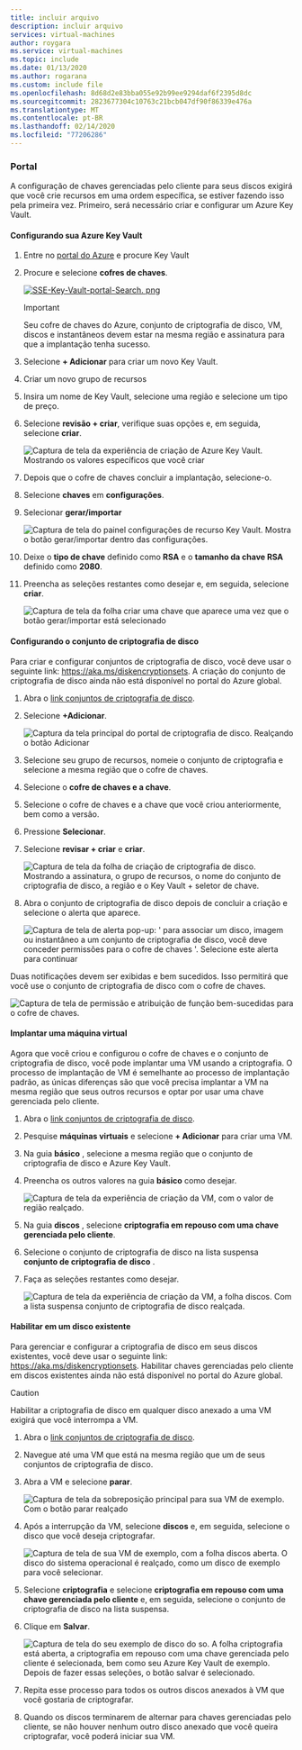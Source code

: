 ```yaml
---
title: incluir arquivo
description: incluir arquivo
services: virtual-machines
author: roygara
ms.service: virtual-machines
ms.topic: include
ms.date: 01/13/2020
ms.author: rogarana
ms.custom: include file
ms.openlocfilehash: 8d68d2e83bba055e92b99ee9294daf6f2395d8dc
ms.sourcegitcommit: 2823677304c10763c21bcb047df90f86339e476a
ms.translationtype: MT
ms.contentlocale: pt-BR
ms.lasthandoff: 02/14/2020
ms.locfileid: "77206286"
---
```

### <a name="portal"></a>Portal

A configuração de chaves gerenciadas pelo cliente para seus discos exigirá que você crie recursos em uma ordem específica, se estiver fazendo isso pela primeira vez. Primeiro, será necessário criar e configurar um Azure Key Vault.

#### <a name="setting-up-your-azure-key-vault"></a>Configurando sua Azure Key Vault

1. Entre no [portal do Azure](https://portal.azure.com/) e procure Key Vault
1. Procure e selecione **cofres de chaves**.

    [![SSE-Key-Vault-portal-Search. png](media/virtual-machines-disk-encryption-portal/sse-key-vault-portal-search.png)](media/virtual-machines-disk-encryption-portal/sse-key-vault-portal-search-expanded.png#lightbox)

    > [!IMPORTANT]
    > Seu cofre de chaves do Azure, conjunto de criptografia de disco, VM, discos e instantâneos devem estar na mesma região e assinatura para que a implantação tenha sucesso.

1. Selecione **+ Adicionar** para criar um novo Key Vault.
1. Criar um novo grupo de recursos
1. Insira um nome de Key Vault, selecione uma região e selecione um tipo de preço.
1. Selecione **revisão + criar**, verifique suas opções e, em seguida, selecione **criar**.

    ![Captura de tela da experiência de criação de Azure Key Vault. Mostrando os valores específicos que você criar](media/virtual-machines-disk-encryption-portal/sse-create-a-key-vault.png)

1. Depois que o cofre de chaves concluir a implantação, selecione-o.
1. Selecione **chaves** em **configurações**.
1. Selecionar **gerar/importar**

    ![Captura de tela do painel configurações de recurso Key Vault. Mostra o botão gerar/importar dentro das configurações.](media/virtual-machines-disk-encryption-portal/sse-key-vault-generate-settings.png)

1. Deixe o **tipo de chave** definido como **RSA** e o **tamanho da chave RSA** definido como **2080**.
1. Preencha as seleções restantes como desejar e, em seguida, selecione **criar**.

    ![Captura de tela da folha criar uma chave que aparece uma vez que o botão gerar/importar está selecionado](media/virtual-machines-disk-encryption-portal/sse-create-a-key-generate.png)

#### <a name="setting-up-your-disk-encryption-set"></a>Configurando o conjunto de criptografia de disco

Para criar e configurar conjuntos de criptografia de disco, você deve usar o seguinte link: https://aka.ms/diskencryptionsets. A criação do conjunto de criptografia de disco ainda não está disponível no portal do Azure global.

1. Abra o [link conjuntos de criptografia de disco](https://aka.ms/diskencryptionsets).
1. Selecione **+Adicionar**.

    ![Captura da tela principal do portal de criptografia de disco. Realçando o botão Adicionar](media/virtual-machines-disk-encryption-portal/sse-create-disk-encryption-set.png)

1. Selecione seu grupo de recursos, nomeie o conjunto de criptografia e selecione a mesma região que o cofre de chaves.
1. Selecione o **cofre de chaves e a chave**.
1. Selecione o cofre de chaves e a chave que você criou anteriormente, bem como a versão.
1. Pressione **Selecionar**.
1. Selecione **revisar + criar** e **criar**.

    ![Captura de tela da folha de criação de criptografia de disco. Mostrando a assinatura, o grupo de recursos, o nome do conjunto de criptografia de disco, a região e o Key Vault + seletor de chave.](media/virtual-machines-disk-encryption-portal/sse-disk-enc-set-blade-key.png)

1. Abra o conjunto de criptografia de disco depois de concluir a criação e selecione o alerta que aparece.

    ![Captura de tela de alerta pop-up: ' para associar um disco, imagem ou instantâneo a um conjunto de criptografia de disco, você deve conceder permissões para o cofre de chaves '. Selecione este alerta para continuar](media/virtual-machines-disk-encryption-portal/sse-disk-enc-alert-fix.png)

Duas notificações devem ser exibidas e bem sucedidos. Isso permitirá que você use o conjunto de criptografia de disco com o cofre de chaves.

![Captura de tela de permissão e atribuição de função bem-sucedidas para o cofre de chaves.](media/virtual-machines-disk-encryption-portal/disk-enc-notification-success.png)

#### <a name="deploy-a-vm"></a>Implantar uma máquina virtual

Agora que você criou e configurou o cofre de chaves e o conjunto de criptografia de disco, você pode implantar uma VM usando a criptografia.
O processo de implantação de VM é semelhante ao processo de implantação padrão, as únicas diferenças são que você precisa implantar a VM na mesma região que seus outros recursos e optar por usar uma chave gerenciada pelo cliente.

1. Abra o [link conjuntos de criptografia de disco](https://aka.ms/diskencryptionsets).
1. Pesquise **máquinas virtuais** e selecione **+ Adicionar** para criar uma VM.
1. Na guia **básico** , selecione a mesma região que o conjunto de criptografia de disco e Azure Key Vault.
1. Preencha os outros valores na guia **básico** como desejar.

    ![Captura de tela da experiência de criação da VM, com o valor de região realçado.](media/virtual-machines-disk-encryption-portal/sse-create-a-vm-region.png)

1. Na guia **discos** , selecione **criptografia em repouso com uma chave gerenciada pelo cliente**.
1. Selecione o conjunto de criptografia de disco na lista suspensa **conjunto de criptografia de disco** .
1. Faça as seleções restantes como desejar.

    ![Captura de tela da experiência de criação da VM, a folha discos. Com a lista suspensa conjunto de criptografia de disco realçada.](media/virtual-machines-disk-encryption-portal/sse-create-vm-select-cmk-encryption-set.png)

#### <a name="enable-on-an-existing-disk"></a>Habilitar em um disco existente

Para gerenciar e configurar a criptografia de disco em seus discos existentes, você deve usar o seguinte link: https://aka.ms/diskencryptionsets. Habilitar chaves gerenciadas pelo cliente em discos existentes ainda não está disponível no portal do Azure global.

> [!CAUTION]
> Habilitar a criptografia de disco em qualquer disco anexado a uma VM exigirá que você interrompa a VM.

1. Abra o [link conjuntos de criptografia de disco](https://aka.ms/diskencryptionsets).
1. Navegue até uma VM que está na mesma região que um de seus conjuntos de criptografia de disco.
1. Abra a VM e selecione **parar**.

    ![Captura de tela da sobreposição principal para sua VM de exemplo. Com o botão parar realçado](media/virtual-machines-disk-encryption-portal/sse-stop-VM-to-encrypt-disk.png)

1. Após a interrupção da VM, selecione **discos** e, em seguida, selecione o disco que você deseja criptografar.

    ![Captura de tela de sua VM de exemplo, com a folha discos aberta. O disco do sistema operacional é realçado, como um disco de exemplo para você selecionar.](media/virtual-machines-disk-encryption-portal/sse-existing-disk-select.png)

1. Selecione **criptografia** e selecione **criptografia em repouso com uma chave gerenciada pelo cliente** e, em seguida, selecione o conjunto de criptografia de disco na lista suspensa.
1. Clique em **Salvar**.

    ![Captura de tela do seu exemplo de disco do so. A folha criptografia está aberta, a criptografia em repouso com uma chave gerenciada pelo cliente é selecionada, bem como seu Azure Key Vault de exemplo. Depois de fazer essas seleções, o botão salvar é selecionado.](media/virtual-machines-disk-encryption-portal/sse-encrypt-existing-disk-customer-managed-key.png)

1. Repita esse processo para todos os outros discos anexados à VM que você gostaria de criptografar.
1. Quando os discos terminarem de alternar para chaves gerenciadas pelo cliente, se não houver nenhum outro disco anexado que você queira criptografar, você poderá iniciar sua VM.

